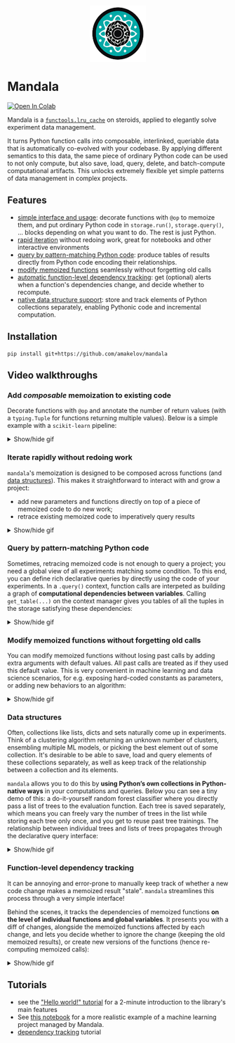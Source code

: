<div align="center">
	<br>
		<img src="assets/logo-no-background.png" height=128 alt="logo" align="center">
	<br>
</div>

# Mandala

<div align="left">
<a href="https://colab.research.google.com/github/amakelov/mandala/blob/master/mandala/tutorials/00_hello.ipynb">
  <img src="https://colab.research.google.com/assets/colab-badge.svg" alt="Open In Colab"/>
</a>
</div>

Mandala is a
[`functools.lru_cache`](https://docs.python.org/3/library/functools.html#functools.lru_cache)
on steroids, applied to elegantly solve experiment data management.

It turns Python function calls into composable, interlinked, queriable data that
is automatically co-evolved with your codebase. By applying different semantics
to this data, the same piece of ordinary Python code can be used to not only
compute, but also save, load, query, delete, and batch-compute computational
artifacts. This unlocks extremely flexible yet simple patterns of data
management in complex projects.

## Features
- [simple interface and usage](#add-composable-memoization-to-existing-code): decorate functions with `@op` to
  memoize them, and put ordinary Python code in `storage.run()`, `storage.query()`,
  ... blocks depending on what you want to do. The rest is just Python.
- [rapid iteration](#iterate-rapidly-without-redoing-work) without redoing work,
  great for notebooks and other interactive environments
- [query by pattern-matching Python
  code](#query-by-pattern-matching-python-code): produce tables of results
  directly from Python code encoding their relationships.
- [modify memoized
  functions](#modify-memoized-functions-without-forgetting-old-calls) seamlessly without
  forgetting old calls
- [automatic function-level dependency tracking](#function-level-dependency-tracking): get
  (optional) alerts when a function's dependencies change, and decide whether to
  recompute.
- [native data structure support](#data-structures): store and track elements of
  Python collections separately, enabling Pythonic code and incremental
  computation.

## Installation
```
pip install git+https://github.com/amakelov/mandala
```

## Video walkthroughs

### Add *composable* memoization to existing code
Decorate functions with `@op` and annotate the number of return values (with a
`typing.Tuple` for functions returning multiple values). Below is a simple
example with a `scikit-learn` pipeline:

<details closed><summary>Show/hide gif</summary>
<p>

![01_memoization](https://user-images.githubusercontent.com/1467702/210118002-4d2418a3-5d34-42f4-bf49-8a0522b788b1.gif)
</p>
</details>

### Iterate rapidly without redoing work
`mandala`'s memoization is designed to be composed across functions (and [data
structures](#data-structures)). This makes it straightforward to interact with
and grow a project:
- add new parameters and functions directly on top of a piece of memoized code
  to do new work;
- retrace existing memoized code to imperatively query results

<details closed><summary>Show/hide gif</summary>
<p>

![02_iteration](https://user-images.githubusercontent.com/1467702/210118075-f48501ab-ba13-473f-a8fe-0fd2d555b9e1.gif)
</p>
</details>

### Query by pattern-matching Python code
Sometimes, retracing memoized code is not enough to query a project; you need a
global view of all experiments matching some condition. To this end, you can
define rich declarative queries by directly using the code of your experiments.
In a `.query()` context, function calls are interpeted as building a graph of
**computational dependencies between variables**. Calling `get_table(...)` on
the context manager gives you tables of all the tuples in the storage satisfying 
these dependencies:

<details closed><summary>Show/hide gif</summary>
<p>

![03_queries](https://user-images.githubusercontent.com/1467702/210118099-0fcbfb60-cc02-438b-b975-3e335558d8d1.gif)
</p>
</details>

### Modify memoized functions without forgetting old calls
You can modify memoized functions without losing past calls by adding extra
arguments with default values. All past calls are treated as if they used this
default value. This is very convenient in machine learning and data science
scenarios, for e.g. exposing hard-coded constants as parameters, or adding new
behaviors to an algorithm:

<details closed><summary>Show/hide gif</summary>
<p>

![04_add_input](https://user-images.githubusercontent.com/1467702/210118150-f8abd146-9b3e-4987-9ac2-782be8c4f856.gif)
</p>
</details>

### Data structures
Often, collections like lists, dicts and sets naturally come up in experiments.
Think of a clustering algorithm returning an unknown number of clusters,
ensembling multiple ML models, or picking the best element out of some
collection. It's desirable to be able to save, load and query elements of these
collections separately, as well as keep track of the relationship between
a collection and its elements. 

`mandala` allows you to do this by **using Python’s own collections in
Python-native ways** in your computations and queries. Below you can see a tiny
demo of this: a do-it-yourself random forest classifier where you directly pass
a list of trees to the evaluation function. Each tree is saved separately, which
means you can freely vary the number of trees in the list while storing each
tree only once, and you get to reuse past tree trainings. The relationship
between individual trees and lists of trees propagates through the declarative
query interface:

<details closed><summary>Show/hide gif</summary>
<p>

![05_data_structures](https://user-images.githubusercontent.com/1467702/210394133-8533e0ec-6f30-43ab-bbad-3facc3f6f909.gif)
</p>
</details>

### Function-level dependency tracking
It can be annoying and error-prone to manually keep track of whether a new code
change makes a memoized result "stale". `mandala` streamlines this process
through a very simple interface! 

Behind the scenes, it tracks the dependencies of memoized functions **on the
level of individual functions and global variables**. It presents you with a
diff of changes, alongside the memoized functions affected by each change, and
lets you decide whether to ignore the change (keeping the old memoized results),
or create new versions of the functions (hence re-computing memoized calls):

<details closed><summary>Show/hide gif</summary>
<p>

![06_dependencies](https://user-images.githubusercontent.com/1467702/210449697-3bd8fa87-38f1-4755-9a48-84cc9a1d2ad7.gif)
</p>
</details>


## Tutorials 
- see the ["Hello world!"
  tutorial](https://github.com/amakelov/mandala/blob/master/tutorials/00_hello.ipynb)
  for a 2-minute introduction to the library's main features
- See [this notebook](https://github.com/amakelov/mandala/blob/master/tutorials/01_logistic.ipynb)
for a more realistic example of a machine learning project managed by Mandala.
- [dependency tracking](https://github.com/amakelov/mandala/blob/master/tutorials/02_dependencies.ipynb) tutorial